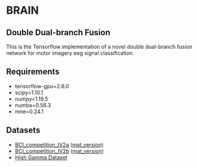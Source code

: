 # BRAIN

## Double Dual-branch Fusion
This is the Tensorflow implementation of a novel double dual-branch fusion network for motor imagery eeg signal classification.

## Requirements
- tensorflow-gpu=2.6.0
- scipy=1.10.1
- numpy=1.19.5
- numba=0.56.3
- mne=0.24.1

## Datasets
- [BCI_competition_IV2a](https://www.bbci.de/competition/iv/) ([mat_version](https://bnci-horizon-2020.eu/database/data-sets))
- [BCI_competition_IV2b](https://www.bbci.de/competition/iv/) ([mat_version](https://bnci-horizon-2020.eu/database/data-sets))
- [High Gamma Dataset](https://gin.g-node.org/robintibor/high-gamma-dataset)